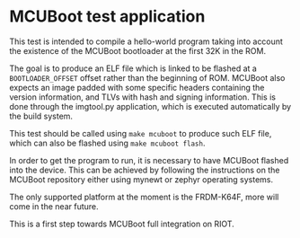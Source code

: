# MCUBoot test application
This test is intended to compile a hello-world program taking into account 
the existence of the MCUBoot bootloader at the first 32K in the ROM.

The goal is to produce an ELF file which is linked to be flashed at a 
`BOOTLOADER_OFFSET` offset rather than the beginning of ROM. MCUBoot also
expects an image padded with some specific headers containing the version
information, and TLVs with hash and signing information. This is done through
the imgtool.py application, which is executed automatically by the build
system.

This test should be called using `make mcuboot` to produce such ELF file, 
which can also be flashed using `make mcuboot flash`.

In order to get the program to run, it is necessary to have MCUBoot flashed
into the device. This can be achieved by following the instructions on the
MCUBoot repository either using mynewt or zephyr operating systems.

The only supported platform at the moment is the FRDM-K64F, more will come
in the near future.

This is a first step towards MCUBoot full integration on RIOT.